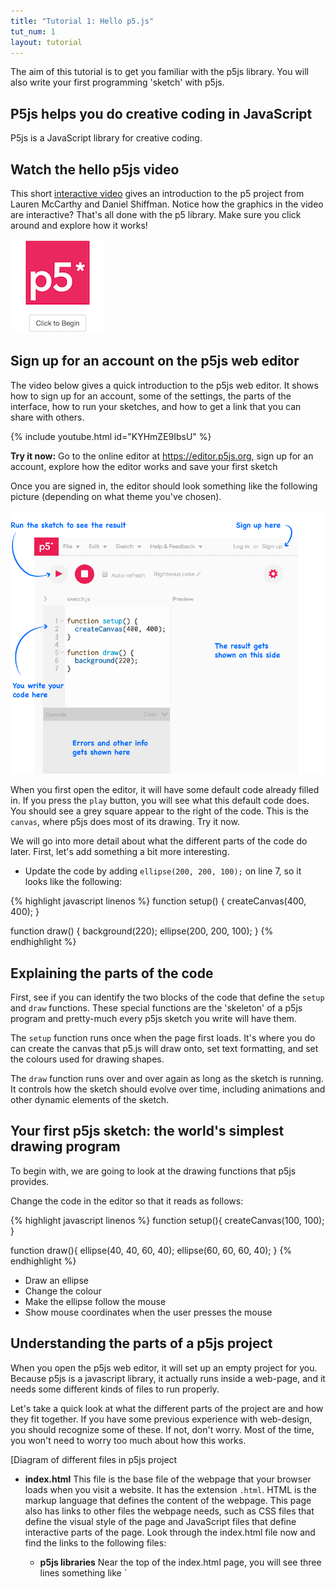 ```yaml
---
title: "Tutorial 1: Hello p5.js"
tut_num: 1
layout: tutorial
---
```


<p class="lead">
  The aim of this tutorial is to get you familiar with the p5js library.
  You will also write your first programming 'sketch' with p5js.
</p>

## P5js helps you do creative coding in JavaScript

P5js is a JavaScript library for creative coding.

<!-- Idea for a 'what is' introductory interactive -->

## Watch the hello p5js video

This short [interactive video](http://hello.p5js.org/) gives an introduction
to the p5 project from Lauren McCarthy and Daniel Shiffman. Notice how the
graphics in the video are interactive? That's all done with the p5 library.
Make sure you click around and explore how it works!

[![hello.p5js.org](./images/hello-p5js-org.png)](http://hello.p5js.org)

<!-- TODO: I'd like to embed the hello p5js video but it requires an extra click.
<div class="video-container">
<iframe src="http://hello.p5js.org/" height="315" width="560" 
  allowfullscreen="" frameborder="0">
</div>
-->

## Sign up for an account on the p5js web editor

The video below gives a quick introduction to the p5js web editor. It shows how
to sign up for an account, some of the settings, the parts of the interface,
how to run your sketches, and how to get a link that you can share with others.

{% include youtube.html id="KYHmZE9IbsU" %}

<p class="task">
  <strong>Try it now:</strong> Go to the online editor at 
  <a href="https://editor.p5js.org">https://editor.p5js.org</a>,
  sign up for an account, explore how the editor works and save your first
  sketch
</p>

Once you are signed in, the editor should look something like the following
picture (depending on what theme you've chosen).

![p5js web editor](./images/editor-p5js-parts.png)

When you first open the editor, it will have some default code already filled
in. If you press the `play` button, you will see what this default code does.
You should see a grey square appear to the right of the code. This is the
`canvas`, where p5js does most of its drawing. Try it now.

We will go into more detail about what the different parts of the code do later.
First, let's add something a bit more interesting.

* Update the code by adding `ellipse(200, 200, 100);` on line 7, so it looks
  like the following:

{% highlight javascript linenos %}
function setup() {
  createCanvas(400, 400);
}

function draw() {
  background(220);
  ellipse(200, 200, 100);
}
{% endhighlight %}

## Explaining the parts of the code

First, see if you can identify the two blocks of the code that define the
`setup` and `draw` functions. These special functions are the 'skeleton' of a
p5js program and pretty-much every p5js sketch you write will have them.

The `setup` function runs once when the page first loads. It's where you do
can create the canvas that p5.js will draw onto, set text formatting,
and set the colours used for drawing shapes.

The `draw` function runs over and over again as long as the sketch is running.
It controls how the sketch should evolve over time, including
animations and other dynamic elements of the sketch.

## Your first p5js sketch: the world's simplest drawing program

<!-- P5js is a JavaScript library that makes it easy to make creative coding programs
that run in the browser. P5js provides a whole range of useful functions for 
loading data, creating sound, responding to user input, interacting
with the HTML pages, drawing, and more.  -->

To begin with, we are going to look at the drawing functions that p5js provides.

Change the code in the editor so that it reads as follows:

{% highlight javascript linenos %}
function setup(){
  createCanvas(100, 100);
}

function draw(){
  ellipse(40, 40, 60, 40);
  ellipse(60, 60, 60, 40);
}
{% endhighlight %}

<!-- Following draws a face.
  ellipse(50, 50, 100, 100);
  ellipse(20, 40, 10, 10);
  ellipse(80, 40, 10, 10);
  ellipse(50, 50, 40, 30);
  ellipse(50, 75, 40, 10);
-->

* Draw an ellipse
* Change the colour
* Make the ellipse follow the mouse
* Show mouse coordinates when the user presses the mouse

## Understanding the parts of a p5js project

When you open the p5js web editor, it will set up an empty project for you.
Because p5js is a javascript library, it actually runs inside a web-page,
and it needs some different kinds of files to run properly.  

Let's take a quick look at what the different parts of the project are and
how they fit together. If you have some previous experience with web-design,
you should recognize some of these. If not, don't worry. Most of the time,
you won't need to worry too much about how this works.

[Diagram of different files in p5js project

* **index.html** This file is the base file of the webpage that your
  browser loads when you visit a website. It has the extension `.html`.
  HTML is the markup language that defines the content of the
  webpage. This page also has links to other files
  the webpage needs, such as CSS files that define the visual style of the page
  and JavaScript files that define interactive parts of the page. Look
  through the index.html file now and find the links to the following
  files:
  * **p5js libraries** Near the top of the index.html page, you will see three lines
    something like `<script src="http://cdn.cloudflare.com/p5js/p5dom.js">.
    These are links to the three main parts of the p5dom library, which are
    the p5js main library, p5dom library, and p5sound library. If you don't
    need one of these, you can remove the link, but it doesn't hurt to leave
    it in there. If you want to add extra parts of the library, you add a line
    to the part that you want to reference.
  * **sketch.js** This is the JavaScript file where you will write the
    main part of your p5js sketch. If you look in the index.html file, you
    will see a reference to `sketch.js`. Once your sketches become
    more complex, you will probably want to organize parts of your code into
    separate javascript files. You will link to these files in a similar way.

* **style definitions** In the default p5js web editor project, the `index.html`
  file contains a section that starts with `<style>`. This defines how the
  page looks. The code inside the `<style>` tags is CSS. This is a
  simple language for defining how content should appear in a webpage.
  * Find the part of the CSS where it says `background: #222222;` and change it to
    `background: #FF0000;`. Reload the page and the background should change
    from grey to red. You can change a range of aspects of the way the page is
    displayed in this way.
  * If the styles used in your page become more complex, it can also be
    useful to organize them into a separate file. In this case, you would
    create a file called `stylesheet.css` and create a link to this from `index.html`
    in the same way you would with a JavaScript file.

### Other parts of the project you will see

* **data folder** It's often necessary to store other resources that
  your sketch will use, such as images and data files. A convenient place
  to put these is in a folder called `data`.

## Download an editor so you can code locally

* Visual Studio Code
* Atom
* SublimeText

## Check out these other resources for learning to code

* [resources]({{site.baseurl}}/resources)
* [books](https://p5js.org/books/)